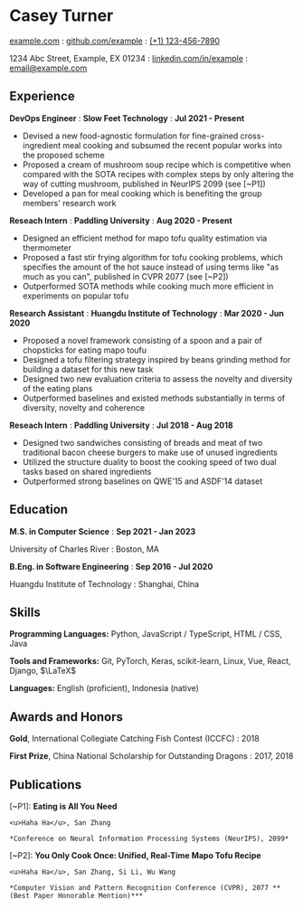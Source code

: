 ---
---

# Casey Turner

<span class="iconify" data-icon="charm:person"></span> [example.com](https://example.com/)
  : <span class="iconify" data-icon="tabler:brand-github"></span> [github.com/example](https://github.com/example)
  : <span class="iconify" data-icon="tabler:phone"></span> [(+1) 123-456-7890](https://wa.me/11234567890)

<span class="iconify" data-icon="ic:outline-location-on"></span> 1234 Abc Street, Example, EX 01234
  : <span class="iconify" data-icon="tabler:brand-linkedin"></span> [linkedin.com/in/example](https://linkedin.com/in/example/)
  : <span class="iconify" data-icon="tabler:mail"></span> [email@example.com](mailto:mail@example.com)

## Experience

**DevOps Engineer**
  : **Slow Feet Technology**
  : **Jul 2021 - Present**

- Devised a new food-agnostic formulation for fine-grained cross-ingredient meal cooking and subsumed the recent popular works into the proposed scheme
- Proposed a cream of mushroom soup recipe which is competitive when compared with the SOTA recipes with complex steps by only altering the way of cutting mushroom, published in NeurIPS 2099 (see [~P1])
- Developed a pan for meal cooking which is benefiting the group members' research work


**Reseach Intern**
  : **Paddling University**
  : **Aug 2020 - Present**

- Designed an efficient method for mapo tofu quality estimation via thermometer
- Proposed a fast stir frying algorithm for tofu cooking problems, which specifies the amount of the hot sauce instead of using terms like "as much as you can", published in CVPR 2077 (see [~P2])
- Outperformed SOTA methods while cooking much more efficient in experiments on popular tofu


**Research Assistant**
  : **Huangdu Institute of Technology**
  : **Mar 2020 - Jun 2020**

- Proposed a novel framework consisting of a spoon and a pair of chopsticks for eating mapo toufu
- Designed a tofu filtering strategy inspired by beans grinding method for building a dataset for this new task
- Designed two new evaluation criteria to assess the novelty and diversity of the eating plans
- Outperformed baselines and existed methods substantially in terms of diversity, novelty and coherence


**Reseach Intern**
  : **Paddling University**
  : **Jul 2018 - Aug 2018**

- Designed two sandwiches consisting of breads and meat of two traditional bacon cheese burgers to make use of unused ingredients
- Utilized the structure duality to boost the cooking speed of two dual tasks based on shared ingredients
- Outperformed strong baselines on QWE'15 and ASDF'14 dataset

## Education

**M.S. in Computer Science**
  : **Sep 2021 - Jan 2023**

University of Charles River
  : Boston, MA

**B.Eng. in Software Engineering**
  : **Sep 2016 - Jul 2020**

Huangdu Institute of Technology
  : Shanghai, China

## Skills

**Programming Languages:** <span class="iconify" data-icon="vscode-icons:file-type-python"></span> Python, <span class="iconify" data-icon="vscode-icons:file-type-js-official"></span> JavaScript / <span class="iconify" data-icon="vscode-icons:file-type-typescript-official"></span> TypeScript, <span class="iconify" data-icon="vscode-icons:file-type-html"></span> HTML / <span class="iconify" data-icon="vscode-icons:file-type-css"></span> CSS, <span class="iconify" data-icon="logos:java" data-inline="false"></span> Java

**Tools and Frameworks:** Git, PyTorch, Keras, scikit-learn, Linux, Vue, React, Django, $\LaTeX$

**Languages:** English (proficient), Indonesia (native)

## Awards and Honors

**Gold**, International Collegiate Catching Fish Contest (ICCFC)
  : 2018

**First Prize**, China National Scholarship for Outstanding Dragons
  : 2017, 2018

## Publications

[~P1]: **Eating is All You Need**

    <u>Haha Ha</u>, San Zhang

    *Conference on Neural Information Processing Systems (NeurIPS), 2099*

[~P2]: **You Only Cook Once: Unified, Real-Time Mapo Tofu Recipe**

    <u>Haha Ha</u>, San Zhang, Si Li, Wu Wang

    *Computer Vision and Pattern Recognition Conference (CVPR), 2077 **(Best Paper Honorable Mention)***

